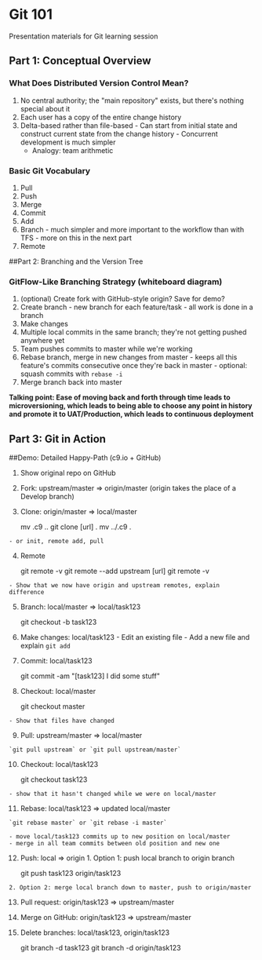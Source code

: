# Git 101
Presentation materials for Git learning session

## Part 1: Conceptual Overview

### What Does Distributed Version Control Mean?
  1. No central authority; the "main repository" exists, but there's nothing special about it
  2. Each user has a copy of the entire change history
  3. Delta-based rather than file-based
    - Can start from initial state and construct current state from the change history
    - Concurrent development is much simpler
      - Analogy: team arithmetic

### Basic Git Vocabulary
  1. Pull
  2. Push
  3. Merge
  4. Commit
  5. Add
  6. Branch
    - much simpler and more important to the workflow than with TFS
    - more on this in the next part
  8. Remote

##Part 2: Branching and the Version Tree

### GitFlow-Like Branching Strategy (whiteboard diagram)
  1. (optional) Create fork with GitHub-style origin? Save for demo?
  2. Create branch
    - new branch for each feature/task 
    - all work is done in a branch
  3. Make changes
  4. Multiple local commits in the same branch; they're not getting pushed anywhere yet
  5. Team pushes commits to master while we're working
  6. Rebase branch, merge in new changes from master
    - keeps all this feature's commits consecutive once they're back in master
    - optional: squash commits with `rebase -i`
  7. Merge branch back into master

**Talking point: Ease of moving back and forth through time leads to microversioning, which leads to being able to choose any point in history and promote it to UAT/Production, which leads to continuous deployment**

## Part 3: Git in Action

##Demo: Detailed Happy-Path (c9.io + GitHub)
  1. Show original repo on GitHub
  2. Fork: upstream/master => origin/master (origin takes the place of a Develop branch)
  3. Clone: origin/master => local/master

        mv .c9 ..
        git clone [url] .
        mv ../.c9 .
        
    - or init, remote add, pull
    
  4. Remote

        git remote -v
        git remote --add upstream [url]
        git remote -v

    - Show that we now have origin and upstream remotes, explain difference
  5. Branch: local/master => local/task123

        git checkout -b task123
        
  6. Make changes: local/task123
    - Edit an existing file
    - Add a new file and explain `git add`
  7. Commit: local/task123 

        git commit -am "[task123] I did some stuff"
        
  8. Checkout: local/master

        git checkout master
        
    - Show that files have changed
  9. Pull: upstream/master => local/master

    `git pull upstream` or `git pull upstream/master`
    
  10. Checkout: local/task123

        git checkout task123
        
    - show that it hasn't changed while we were on local/master
  11. Rebase: local/task123 => updated local/master

    `git rebase master` or `git rebase -i master`
        
    - move local/task123 commits up to new position on local/master
    - merge in all team commits between old position and new one
  12. Push: local => origin
    1. Option 1: push local branch to origin branch

        git push task123 origin/task123
        
    2. Option 2: merge local branch down to master, push to origin/master
  13. Pull request: origin/task123 => upstream/master
  14. Merge on GitHub: origin/task123 => upstream/master
  15. Delete branches: local/task123, origin/task123

        git branch -d task123
        git branch -d origin/task123
